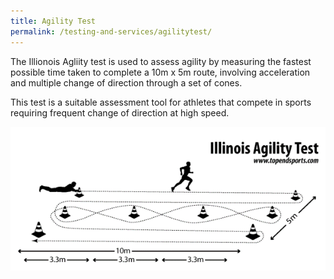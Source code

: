 ```yaml
---
title: Agility Test
permalink: /testing-and-services/agilitytest/
---
```

The Illionois Agliity test is used to assess agility by measuring the fastest possible time taken to complete a 10m x 5m route, involving acceleration and multiple change of direction through a set of cones.

This test is a suitable assessment tool for athletes that compete in sports requiring frequent change of direction at high speed.


![Illionois Agility Test](/images/service-images/illinois%20agility.gif)
